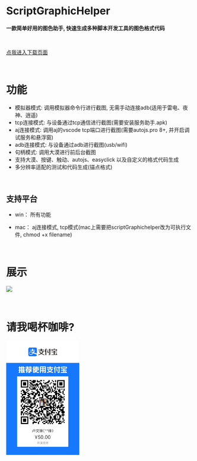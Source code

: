 # ScriptGraphicHelper

**一款简单好用的图色助手,  快速生成多种脚本开发工具的图色格式代码**

<br/>

[点我进入下载页面](https://gitee.com/yiszza/ScriptGraphicHelper/releases)

<br/>

# 功能

- 模拟器模式: 调用模拟器命令行进行截图, 无需手动连接adb(适用于雷电、夜神、逍遥)
- tcp连接模式: 与设备通过tcp通信进行截图(需要安装服务助手.apk)
- aj连接模式: 调用aj的vscode tcp端口进行截图(需要autojs.pro 8+, 并开启调试服务和悬浮窗)
- adb连接模式: 与设备通过adb进行截图(usb/wifi)
- 句柄模式: 调用大漠进行前后台截图
- 支持大漠、按键、触动、autojs、easyclick 以及自定义的格式代码生成
- 多分辨率适配的测试和代码生成(锚点格式)

<br/>

## **支持平台**

- win：  所有功能

- mac： aj连接模式, tcp模式(mac上需要把scriptGraphichelper改为可执行文件, chmod +x filename)


<br/>

# 展示



![](screenshot/record.gif)

<br/>

# 请我喝杯咖啡?

<img src="./screenshot/二维码.png" style="zoom:30%;" />
